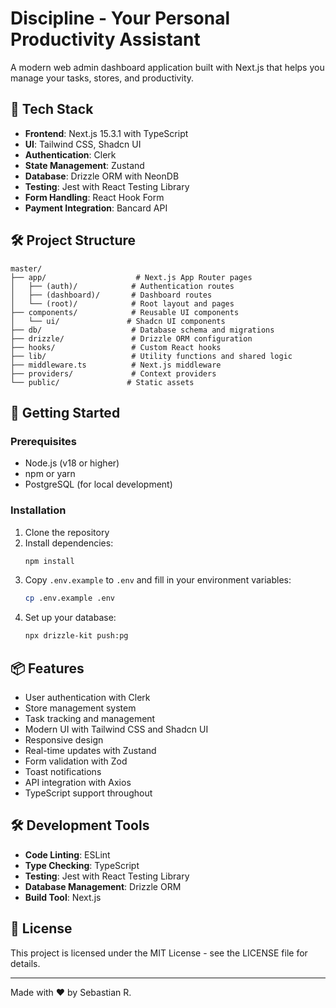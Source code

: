 # Discipline - Your Personal Productivity Assistant

A modern web admin dashboard application built with Next.js that helps you manage your tasks, stores, and productivity.

## 🚀 Tech Stack

- **Frontend**: Next.js 15.3.1 with TypeScript
- **UI**: Tailwind CSS, Shadcn UI
- **Authentication**: Clerk
- **State Management**: Zustand
- **Database**: Drizzle ORM with NeonDB
- **Testing**: Jest with React Testing Library
- **Form Handling**: React Hook Form
- **Payment Integration**: Bancard API

## 🛠️ Project Structure

```
master/
├── app/                    # Next.js App Router pages
│   ├── (auth)/            # Authentication routes
│   ├── (dashboard)/       # Dashboard routes
│   └── (root)/            # Root layout and pages
├── components/            # Reusable UI components
│   └── ui/               # Shadcn UI components
├── db/                    # Database schema and migrations
├── drizzle/               # Drizzle ORM configuration
├── hooks/                 # Custom React hooks
├── lib/                   # Utility functions and shared logic
├── middleware.ts          # Next.js middleware
├── providers/             # Context providers
└── public/               # Static assets
```

## 🚀 Getting Started

### Prerequisites

- Node.js (v18 or higher)
- npm or yarn
- PostgreSQL (for local development)

### Installation

1. Clone the repository
2. Install dependencies:
   ```bash
   npm install
   ```
3. Copy `.env.example` to `.env` and fill in your environment variables:
   ```bash
   cp .env.example .env
   ```
4. Set up your database:
   ```bash
   npx drizzle-kit push:pg
   ```


## 📦 Features

- User authentication with Clerk
- Store management system
- Task tracking and management
- Modern UI with Tailwind CSS and Shadcn UI
- Responsive design
- Real-time updates with Zustand
- Form validation with Zod
- Toast notifications
- API integration with Axios
- TypeScript support throughout

## 🛠️ Development Tools

- **Code Linting**: ESLint
- **Type Checking**: TypeScript
- **Testing**: Jest with React Testing Library
- **Database Management**: Drizzle ORM
- **Build Tool**: Next.js

## 📝 License

This project is licensed under the MIT License - see the LICENSE file for details.

---

Made with ❤️ by Sebastian R.
